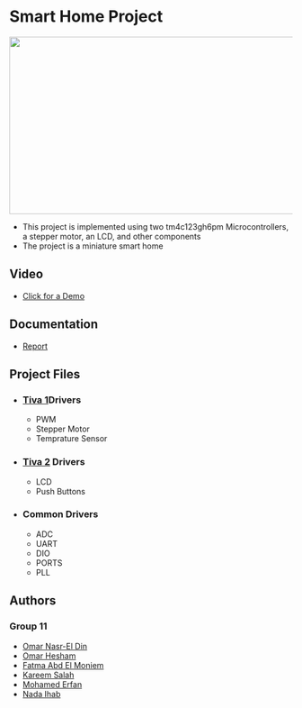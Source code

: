 <h1>Smart Home Project</h1>


<img src = "https://github.com/OmarNasrELdeen/MC2019ASU_G11_2/blob/master/Video/project_2_1.jpg" width="560" height="315">
<!--<iframe width="560" height="315" src="https://www.youtube.com/embed/7RAbdAztdfc" frameborder="0" allow="accelerometer; autoplay; encrypted-media; gyroscope; picture-in-picture" allowfullscreen></iframe>-->

<ul>
	<li>This project is implemented using two tm4c123gh6pm Microcontrollers, a stepper motor, an LCD, and other components</li>
	<li>The project is a miniature smart home</li>
</ul>


<h2>Video</h2>
<ul>
	<li>
		<a href = "https://www.youtube.com/watch?v=7RAbdAztdfc">Click for a Demo</a>
	</li>
</ul>

<h2>Documentation</h2>
<ul>
	<li>
		<a href = "https://github.com/OmarNasrELdeen/MC2019ASU_G11_2/blob/master/Report/Report.docx">Report</a>
	</li>
</ul>

<h2>Project Files</h2>
<ul>
	<li>
		<h3><a href = "https://github.com/OmarNasrELdeen/MC2019ASU_G11_2/tree/master/Code/Tiva1">Tiva 1</a>Drivers</h3>
			<ul>
				<li> 
					<!--<a href = "">PWM</a>-->
					PWM
				</li>
				<li> 
					<!--<a href = "">Stepper Motor</a>-->
					Stepper Motor
				</li>
				<li> 
					<!--<a href = "">Temprature sensor</a>-->
					Temprature Sensor
				</li>
			</ul>
	</li>
	<li>
		<h3><a href = "https://github.com/OmarNasrELdeen/MC2019ASU_G11_2/tree/master/Code/Tiva2">Tiva 2</a> Drivers</h3>
			<ul>
				<li> 
					<!--<a href = "">LCD</a>-->
					LCD
				</li>
				<li> 
					<!--<a href = ""></a>-->
					Push Buttons
				</li>
			</ul>
	</li>
	<li>
		<h3>Common Drivers</h3>
			<ul>
				<li> 
					<!--<a href = "">ADC</a>-->
					ADC
				</li>
				<li> 
					<!--<a href = "">UART</a>-->
					UART
				</li>
				<li> 
					<!--<a href = "">DIO</a>-->
					DIO
				</li>
				<li> 
					<!--<a href = "">PORTS</a>-->
					PORTS
				</li>
				<li> 
					<!--<a href = "">PORTS</a>-->
					PLL
				</li>
			</ul>
	</li>
</ul>



<h2>Authors</h2> 
<h3>Group 11</h3> 
<ul>
	<li>
		<a href = "https://github.com/OmarNasrELdeen">Omar Nasr-El Din</a> 
	</li>
	<li>
		<a href = "https://github.com/omarhesham1997">Omar Hesham</a> 
	</li>
	<li>
		<a href = "https://github.com/fatmaabdelmoniem">Fatma Abd El Moniem</a>
	</li>
	<li>
		<a href = "https://github.com/kareem1002009">Kareem Salah</a> 
	</li>
	<li>
		<a href = "https://github.com/moerfan97">Mohamed Erfan</a> 
	</li>
	<li>
		<a href = "https://github.com/NadaIhabAhmed">Nada Ihab</a>
	</li>
</ul>
